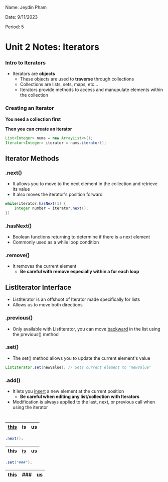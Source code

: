 Name: Jeydin Pham

Date: 9/11/2023

Period: 5

# Unit 2 Notes: Iterators

### Intro to Iterators

- Iterators are **objects**
  - These objects are used to **traverse** through collections
  - Collections are lists, sets, maps, etc...
  - Iterators provide methods to access and manupulate elements within the collection

### Creating an Iterator

**You need a collection first**

**Then you can create an iterator**

```java
List<Integer> nums = new ArrayList<>();
Iterator<Integer> iterator = nums.iterator();
```

## Iterator Methods

### .next()

- It allows you to move to the next element in the collection and retrieve its value
- It also moves the iterator's position forward

```java
while(iterator.hasNext(1) {
    Integer number = iterator.next();
})
```

### .hasNext()

- Boolean functions returning to determine if there is a next element
- Commonly used as a while loop condition

### .remove()

- It removes the current element
  - **Be careful with remove especially within a for each loop**

## ListIterator Interface

- ListIterator is an offshoot of Iterator made specifically for lists
- Allows us to move both directions

### .previous()

- Only available with ListIterator, you can move <u>backward</u> in the list using the previous() method

### .set()

- The set() method allows you to update the current element's value

```java
ListIterator.set(newValue); // Sets current element to "newValue"
```

### .add()

- It lets you <u>insert</u> a new element at the current position
  - **Be careful when editing any list/collection with Iterators**
- Modification is always applied to the last, next, or previous call when using the iterator

#

| <u>this</u> | is  | us  |
| ----------- | --- | --- |

```java
.next();
```

| this | <u>is</u> | us  |
| ---- | --------- | --- |

```java
.set("###");
```

| this | ### | us  |
| ---- | --- | --- |
